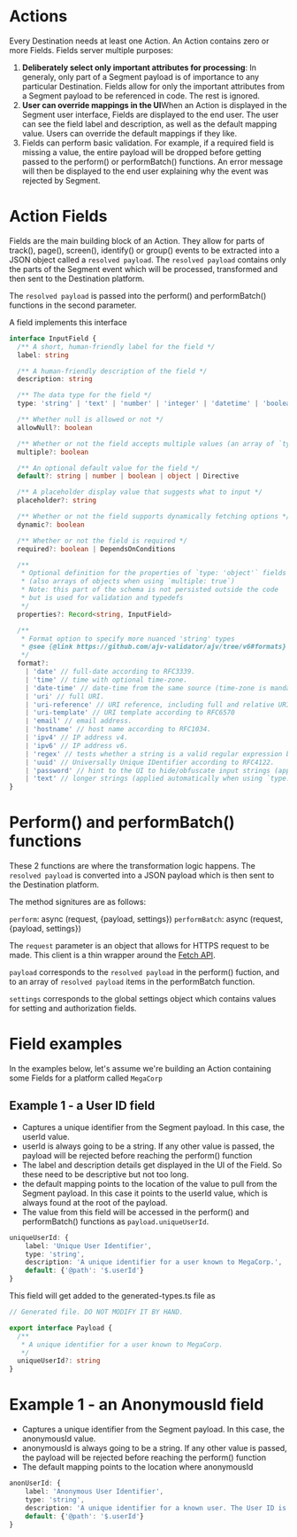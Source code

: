 # Actions

Every Destination needs at least one Action.
An Action contains zero or more Fields. Fields server multiple purposes:

1. **Deliberately select only important attributes for processing**: In generaly, only part of a Segment payload is of importance to any particular Destination. Fields allow for only the important attributes from a Segment payload to be referenced in code. The rest is ignored.
2. **User can override mappings in the UI**When an Action is displayed in the Segment user interface, Fields are displayed to the end user. The user can see the field label and description, as well as the default mapping value. Users can override the default mappings if they like.
3. Fields can perform basic validation. For example, if a required field is missing a value, the entire payload will be dropped before getting passed to the perform() or performBatch() functions. An error message will then be displayed to the end user explaining why the event was rejected by Segment.

# Action Fields

Fields are the main building block of an Action. They allow for parts of track(), page(), screen(), identify() or group() events to be extracted into a JSON object called a `resolved payload`. The `resolved payload` contains only the parts of the Segment event which will be processed, transformed and then sent to the Destination platform.

The `resolved payload` is passed into the perform() and performBatch() functions in the second parameter.

A field implements this interface

```ts
interface InputField {
  /** A short, human-friendly label for the field */
  label: string

  /** A human-friendly description of the field */
  description: string

  /** The data type for the field */
  type: 'string' | 'text' | 'number' | 'integer' | 'datetime' | 'boolean' | 'password' | 'object'

  /** Whether null is allowed or not */
  allowNull?: boolean

  /** Whether or not the field accepts multiple values (an array of `type`) */
  multiple?: boolean

  /** An optional default value for the field */
  default?: string | number | boolean | object | Directive

  /** A placeholder display value that suggests what to input */
  placeholder?: string

  /** Whether or not the field supports dynamically fetching options */
  dynamic?: boolean

  /** Whether or not the field is required */
  required?: boolean | DependsOnConditions

  /**
   * Optional definition for the properties of `type: 'object'` fields
   * (also arrays of objects when using `multiple: true`)
   * Note: this part of the schema is not persisted outside the code
   * but is used for validation and typedefs
   */
  properties?: Record<string, InputField>

  /**
   * Format option to specify more nuanced 'string' types
   * @see {@link https://github.com/ajv-validator/ajv/tree/v6#formats}
   */
  format?:
    | 'date' // full-date according to RFC3339.
    | 'time' // time with optional time-zone.
    | 'date-time' // date-time from the same source (time-zone is mandatory). date, time and date-time validate ranges in full mode and only regexp in fast mode (see options).
    | 'uri' // full URI.
    | 'uri-reference' // URI reference, including full and relative URIs.
    | 'uri-template' // URI template according to RFC6570
    | 'email' // email address.
    | 'hostname' // host name according to RFC1034.
    | 'ipv4' // IP address v4.
    | 'ipv6' // IP address v6.
    | 'regex' // tests whether a string is a valid regular expression by passing it to RegExp constructor.
    | 'uuid' // Universally Unique IDentifier according to RFC4122.
    | 'password' // hint to the UI to hide/obfuscate input strings (applied automatically when using `type: 'password'`
    | 'text' // longer strings (applied automatically when using `type: 'text'`
}
```

# Perform() and performBatch() functions

These 2 functions are where the transformation logic happens. The `resolved payload` is converted into a JSON payload which is then sent to the Destination platform.

The method signitures are as follows:

`perform`: async (request, {payload, settings})
`performBatch`: async (request, {payload, settings})

The `request` parameter is an object that allows for HTTPS request to be made. This client is a thin wrapper around the [Fetch API](https://developer.mozilla.org/en-US/docs/Web/API/Fetch_API).

`payload` corresponds to the `resolved payload` in the perform() fuction, and to an array of `resolved payload` items in the performBatch function.

`settings` corresponds to the global settings object which contains values for setting and authorization fields.

# Field examples

In the examples below, let's assume we're building an Action containing some Fields for a platform called `MegaCorp`

## Example 1 - a User ID field

- Captures a unique identifier from the Segment payload. In this case, the userId value.
- userId is always going to be a string. If any other value is passed, the payload will be rejected before reaching the perform() function
- The label and description details get displayed in the UI of the Field. So these need to be descriptive but not too long.
- the default mapping points to the location of the value to pull from the Segment payload. In this case it points to the userId value, which is always found at the root of the payload.
- The value from this field will be accessed in the perform() and performBatch() functions as `payload.uniqueUserId`.

```typescript
uniqueUserId: {
    label: 'Unique User Identifier',
    type: 'string',
    description: 'A unique identifier for a user known to MegaCorp.',
    default: {'@path': '$.userId'}
}
```

This field will get added to the generated-types.ts file as

```typescript
// Generated file. DO NOT MODIFY IT BY HAND.

export interface Payload {
  /**
   * A unique identifier for a user known to MegaCorp.
   */
  uniqueUserId?: string
}
```

# Example 1 - an AnonymousId field

- Captures a unique identifier from the Segment payload. In this case, the anonymousId value.
- anonymousId is always going to be a string. If any other value is passed, the payload will be rejected before reaching the perform() function
- The default mapping points to the location where anonymousId

```typescript
anonUserId: {
    label: 'Anonymous User Identifier',
    type: 'string',
    description: 'A unique identifier for a known user. The User ID is the ID assigned by <YOUR COMPANY> to the user.',
    default: {'@path': '$.userId'}
}
```
